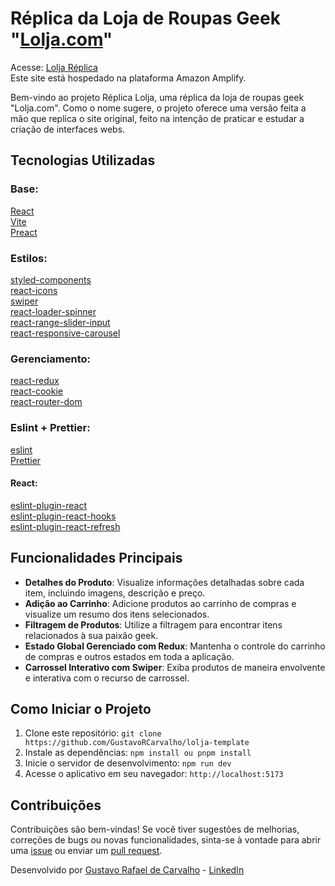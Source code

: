 # Réplica da Loja de Roupas Geek "[Lolja.com](https://www.lolja.com.br/)"

Acesse: [Lolja Réplica](https://lolja.gustavocarvalho.dev.br/) <br />
Este site está hospedado na plataforma Amazon Amplify.

Bem-vindo ao projeto Réplica Lolja, uma réplica da loja de roupas geek "Lolja.com". Como o nome sugere, o projeto oferece uma versão feita a mão que replica o site original, feito na intenção de praticar e estudar a criação de interfaces webs.

## Tecnologias Utilizadas

### Base:

[React](https://github.com/facebook/react) <br />
[Vite](https://github.com/vitejs/vite) <br />
[Preact](https://github.com/preactjs/preact) <br />

### Estilos:

[styled-components](https://github.com/styled-components/styled-components) <br />
[react-icons](https://github.com/react-icons/react-icons) <br />
[swiper](https://github.com/nolimits4web/Swiper) <br />
[react-loader-spinner](https://www.npmjs.com/package/react-loader-spinner) <br />
[react-range-slider-input](https://github.com/n3r4zzurr0/react-range-slider-input) <br />
[react-responsive-carousel](https://github.com/leandrowd/react-responsive-carousel) <br />

### Gerenciamento:

[react-redux](https://github.com/reduxjs/redux-toolkit) <br />
[react-cookie](https://github.com/reduxjs/redux-toolkit) <br />
[react-router-dom](https://github.com/remix-run/react-router) <br />

### Eslint + Prettier:

[eslint](https://github.com/eslint/eslint) <br />
[Prettier](https://marketplace.visualstudio.com/items?itemName=esbenp.prettier-vscode) <br />

#### React:

[eslint-plugin-react](https://github.com/jsx-eslint/eslint-plugin-react) <br />
[eslint-plugin-react-hooks](https://github.com/facebook/react/tree/main/packages/eslint-plugin-react-hooks) <br />
[eslint-plugin-react-refresh](https://github.com/ArnaudBarre/eslint-plugin-react-refresh) <br />

## Funcionalidades Principais

- **Detalhes do Produto**: Visualize informações detalhadas sobre cada item, incluindo imagens, descrição e preço.
- **Adição ao Carrinho**: Adicione produtos ao carrinho de compras e visualize um resumo dos itens selecionados.
- **Filtragem de Produtos**: Utilize a filtragem para encontrar itens relacionados à sua paixão geek.
- **Estado Global Gerenciado com Redux**: Mantenha o controle do carrinho de compras e outros estados em toda a aplicação.
- **Carrossel Interativo com Swiper**: Exiba produtos de maneira envolvente e interativa com o recurso de carrossel.

## Como Iniciar o Projeto

1. Clone este repositório: `git clone https://github.com/GustavoRCarvalho/lolja-template`
2. Instale as dependências: `npm install ou pnpm install`
3. Inicie o servidor de desenvolvimento: `npm run dev`
4. Acesse o aplicativo em seu navegador: `http://localhost:5173`

## Contribuições

Contribuições são bem-vindas! Se você tiver sugestões de melhorias, correções de bugs ou novas funcionalidades, sinta-se à vontade para abrir uma [issue](https://github.com/GustavoRCarvalho/lolja-template/issues) ou enviar um [pull request](https://github.com/GustavoRCarvalho/lolja-template/pulls).

Desenvolvido por [Gustavo Rafael de Carvalho](https://github.com/GustavoRCarvalho) - [LinkedIn](https://www.linkedin.com/in/gustavo-carvalho-0/)
